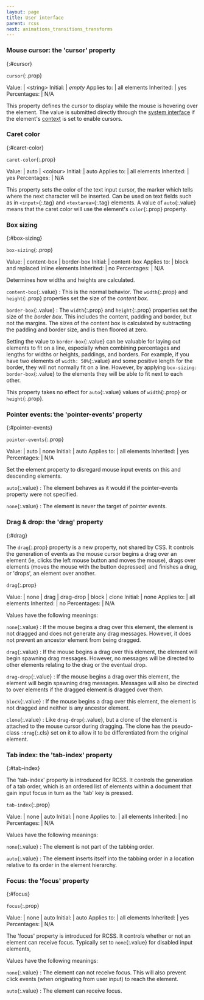 ```yaml
---
layout: page
title: User interface
parent: rcss
next: animations_transitions_transforms
---
```


### Mouse cursor: the 'cursor' property
{:#cursor}

`cursor`{:.prop}

Value: | \<string\>
Initial: | *empty*
Applies to: | all elements
Inherited: | yes
Percentages: | N/A

This property defines the cursor to display while the mouse is hovering over the element. The value is submitted directly through the [system interface](../cpp_manual/interfaces/system.html) if the element's [context](../cpp_manual/contexts.html#mouse-cursor) is set to enable cursors.

### Caret color
{:#caret-color}

`caret-color`{:.prop}

Value: | auto \| \<colour\>
Initial: | auto
Applies to: | all elements
Inherited: | yes
Percentages: | N/A

This property sets the color of the text input cursor, the marker which tells where the next character will be inserted. Can be used on text fields such as in `<input>`{:.tag} and `<textarea>`{:.tag} elements. A value of `auto`{:.value} means that the caret color will use the element's `color`{:.prop} property.

### Box sizing
{:#box-sizing}

`box-sizing`{:.prop}

Value: | content-box \| border-box
Initial: | content-box
Applies to: | block and replaced inline elements
Inherited: | no
Percentages: | N/A

Determines how widths and heights are calculated.

`content-box`{:.value}
: This is the normal behavior. The `width`{:.prop} and `height`{:.prop} properties set the size of the *content box*.

`border-box`{:.value}
: The `width`{:.prop} and `height`{:.prop} properties set the size of the *border box*. This includes the content, padding and border, but not the margins. The sizes of the content box is calculated by subtracting the padding and border size, and is then floored at zero. 

Setting the value to `border-box`{:.value} can be valuable for laying out elements to fit on a line, especially when combining percentages and lengths for widths or heights, paddings, and borders. For example, if you have two elements of `width: 50%`{:.value} and some positive length for the border, they will not normally fit on a line. However, by applying `box-sizing: border-box`{:.value} to the elements they will be able to fit next to each other.

This property takes no effect for `auto`{:.value} values of `width`{:.prop} or `height`{:.prop}. 

### Pointer events: the 'pointer-events' property
{:#pointer-events}

`pointer-events`{:.prop}

Value: | auto \| none
Initial: | auto
Applies to: | all elements
Inherited: | yes
Percentages: | N/A

Set the element property to disregard mouse input events on this and descending elements.


`auto`{:.value}
: The element behaves as it would if the pointer-events property were not specified.

`none`{:.value}
: The element is never the target of pointer events.


### Drag & drop: the 'drag' property
{:#drag}

The `drag`{:.prop} property is a new property, not shared by CSS. It controls the generation of events as the mouse cursor begins a drag over an element (ie, clicks the left mouse button and moves the mouse), drags over elements (moves the mouse with the button depressed) and finishes a drag, or 'drops', an element over another.

`drag`{:.prop}

Value: | none \| drag \| drag-drop \| block \| clone
Initial: | none
Applies to: | all elements
Inherited: | no
Percentages: | N/A

Values have the following meanings:

`none`{:.value}
: If the mouse begins a drag over this element, the element is not dragged and does not generate any drag messages. However, it does not prevent an ancestor element from being dragged. 

`drag`{:.value}
: If the mouse begins a drag over this element, the element will begin spawning drag messages. However, no messages will be directed to other elements relating to the drag or the eventual drop. 

`drag-drop`{:.value}
: If the mouse begins a drag over this element, the element will begin spawning drag messages. Messages will also be directed to over elements if the dragged element is dragged over them. 

`block`{:.value}
: If the mouse begins a drag over this element, the element is not dragged and neither is any ancestor element. 

`clone`{:.value}
:  Like `drag-drop`{:.value}, but a clone of the element is attached to the mouse cursor during dragging. The clone has the pseudo-class `:drag`{:.cls} set on it to allow it to be differentiated from the original element.

### Tab index: the 'tab-index' property
{:#tab-index}

The 'tab-index' property is introduced for RCSS. It controls the generation of a tab order, which is an ordered list of elements within a document that gain input focus in turn as the 'tab' key is pressed.

`tab-index`{:.prop}

Value: | none \| auto
Initial: | none
Applies to: | all elements
Inherited: | no
Percentages: | N/A

Values have the following meanings:

`none`{:.value}
: The element is not part of the tabbing order. 

`auto`{:.value}
: The element inserts itself into the tabbing order in a location relative to its order in the element hierarchy.


### Focus: the 'focus' property
{:#focus}

`focus`{:.prop}

Value: | none \| auto
Initial: | auto
Applies to: | all elements
Inherited: | yes
Percentages: | N/A

The 'focus' property is introduced for RCSS. It controls whether or not an element can receive focus. Typically set to `none`{:.value} for disabled input elements,

Values have the following meanings:

`none`{:.value}
: The element can not receive focus. This will also prevent click events (when originating from user input) to reach the element.

`auto`{:.value}
: The element can receive focus.
